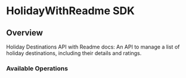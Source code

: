 # HolidayWithReadme SDK

## Overview

Holiday Destinations API with Readme docs: An API to manage a list of holiday destinations, including their details and ratings.

### Available Operations

